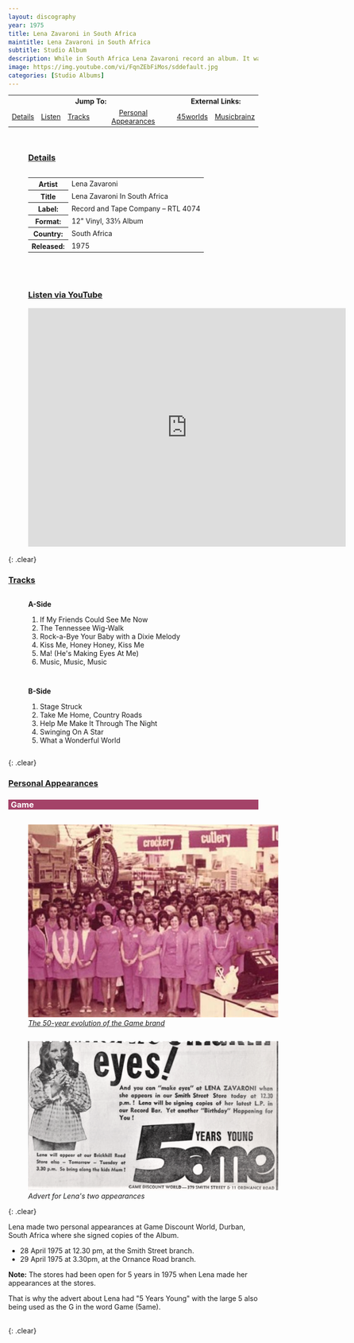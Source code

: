 ```yaml
---
layout: discography
year: 1975
title: Lena Zavaroni in South Africa
maintitle: Lena Zavaroni in South Africa
subtitle: Studio Album
description: While in South Africa Lena Zavaroni record an album. It was released in South Africa by the Record and Tape Company in 1975 to coincided with her trip to South Africa.
image: https://img.youtube.com/vi/FqnZEbFiMos/sddefault.jpg
categories: [Studio Albums]
---
```


<table>
<tr align="center">
<th colspan="4">Jump To:</th>
<th  colspan="2">External Links:</th>
</tr>

<tr align="center">
<td><a href="#details">Details</a></td>
<td><a href="#listen-via-youtube">Listen</a></td>
<td><a href="#tracks">Tracks</a></td>
<td><a href="#personal-appearances">Personal Appearances</a></td>
<td><a class="external-link" href="https://www.45worlds.com/vinyl/album/rtl4074">45worlds</a></td>
<td><a class="external-link" href="https://musicbrainz.org/release-group/1c0d6cd0-ec1e-4bac-82b1-213c383d13b0">Musicbrainz</a></td>
</tr>
</table>

<figure class="fig1">
<h3 id="details"><a href="#details">Details</a></h3>
<figcaption>
<table>
<tr><th>Artist</th><td>Lena Zavaroni</td></tr>
<tr><th>Title</th><td>Lena Zavaroni In South Africa</td></tr>
<tr><th>Label:</th><td>Record and Tape Company – RTL 4074</td></tr>
<tr><th>Format:</th><td>12" Vinyl, 33⅓ Album</td></tr>
<tr><th>Country:</th><td>South Africa</td></tr>
<tr><th>Released:</th><td>1975</td></tr>
</table>
</figcaption>
</figure>

<figure class="fig2">
<h3  id="listen-via-youtube"><a href="#listen-via-youtube">Listen via YouTube</a></h3>
<div class="responsive-video"><iframe width="640px" height="480px" src="https://www.youtube.com/embed/FqnZEbFiMos?rel=0&showinfo=1" frameborder="0" allowfullscreen=""></iframe></div>
</figure>

{: .clear}

<h3 id="tracks"><a href="#tracks">Tracks</a></h3>
<figure class="fig1">
<strong>A-Side</strong>
<ol>
<li>If My Friends Could See Me Now</li>
<li>The Tennessee Wig-Walk</li>
<li>Rock-a-Bye Your Baby with a Dixie Melody</li>
<li>Kiss Me, Honey Honey, Kiss Me</li>
<li>Ma! (He's Making Eyes At Me)</li>
<li>Music, Music, Music</li>
</ol>
</figure>

<figure class="fig2">
<strong>B-Side</strong>
<ol>
<li>Stage Struck</li>
<li>Take Me Home, Country Roads</li>
<li>Help Me Make It Through The Night</li>
<li>Swinging On A Star</li>
<li>What a Wonderful World</li>
</ol>
</figure>

{: .clear}

<h3 id="personal-appearances"><a href="#personal-appearances">Personal Appearances</a></h3>
<h3 style="background-color:#a44268; color:#ffffff; padding-left:5px;">Game</h3>

<figure class="fig1">
<img src="/assets/images/locations/Game-563078.jpg" class="full-width" alt="The 50-year evolution of the Game brand" />
<cite><a class="external-link" href="https://www.bizcommunity.com/Article/196/182/205556.html">The 50-year evolution of the Game brand</a></cite>
</figure>

<figure class="fig2">
<img src="/assets/images/newspapers/natal-mercury.png" class="full-width" alt="Advert for Lena Zavaroni's two appearances at the Game Discount World, Durban, South Africa" />
<cite>Advert for Lena's two appearances</cite>
</figure>

{: .clear}

Lena made two personal appearances at Game Discount World, Durban, South Africa where she signed copies of the Album.
* 28 April 1975 at 12.30 pm, at the Smith Street branch.
* 29 April 1975 at 3.30pm, at the Ornance Road branch.

**Note:** The stores had been open for 5 years in 1975 when Lena made her appearances at the stores.

That is why the advert about Lena had "5 Years Young" with the large 5 also being used as the G in the word Game (5ame).

<br />{: .clear}

<style>
.split {border-top: solid 5px #4B90B1;}

.fig1 {float:left; width:49%;}

.fig2 {float:right; width:49%;}

figcaption {float:left; width:100%;}

@media screen and (orientation:portrait) {
.fig1, .fig2 {float:left; width:100%;}
figcaption {float:left; width:100%; margin-bottom: 10px;}
}
</style>
